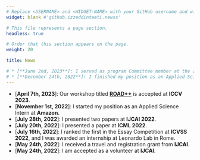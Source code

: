 ```yaml
---
# Replace <USERNAME> and <WIDGET-NAME> with your GitHub username and widget name, respectively.
widget: blank #'github.izzeddinteeti.newss'

# This file represents a page section.
headless: true

# Order that this section appears on the page.
weight: 20

title: News

# * [**June 2nd, 2023**]: I served as program Committee member at the [**Scalable Autonomous Driving Workshop at ICRA 2023**](https://sites.google.com/view/icra2023av).
# * [**December 24th, 2022**]: I finished my position as an Applied Science Intern at **Amazon**.
---
```

* [**April 7th, 2023**]: Our workshop titled [**ROAD++**](https://sites.google.com/view/road-plus-plus/home) is accepted at **ICCV 2023**.
* [**November 1st, 2022**]: I started my position as an Applied Science Intern at **Amazon**.
* [**July 28th, 2022**]: I presented two papers at **IJCAI 2022**.
* [**July 20th, 2022**]: I presented a paper at **ICML 2022**.
* [**July 16th, 2022**]: I ranked the first in the Essay Competition at **ICVSS 2022**, and I was awarded an internship at Leonardo Lab in Rome.
* [**May 24th, 2022**]: I received a travel and registration grant from **IJCAI**.
* [**May 24th, 2022**]: I am accepted as a volunteer at **IJCAI**.


<!-- <style>
    .container {
        max-height: 200px; /* Set the maximum height */
        overflow-y: scroll; /* Enable vertical scrolling */
    }
</style>

<div class="container">
    <ul>
        <li>[**November 1st, 2022**]: I started my position as an Applied Science Intern at **Amazon**.</li>
        <li>[**November 1st, 2022**]: I started my position as an Applied Science Intern at **Amazon**.</li>
        <li>[**November 1st, 2022**]: I started my position as an Applied Science Intern at **Amazon**.</li>
        <li>[**November 1st, 2022**]: I started my position as an Applied Science Intern at **Amazon**.</li>
        <li>[**July 16th, 2022**]: I ranked the first in the Essay Competition at **ICVSS 2022**, and I was awarded an internship at Leonardo Lab in Rome.</li>
        <li>[**July 16th, 2022**]: I ranked the first in the Essay Competition at **ICVSS 2022**, and I was awarded an internship at Leonardo Lab in Rome.</li>
        <li>[**July 16th, 2022**]: I ranked the first in the Essay Competition at **ICVSS 2022**, and I was awarded an internship at Leonardo Lab in Rome.</li>
        <li>[**July 16th, 2022**]: I ranked the first in the Essay Competition at **ICVSS 2022**, and I was awarded an internship at Leonardo Lab in Rome.</li>
        <li>[**July 16th, 2022**]: I ranked the first in the Essay Competition at **ICVSS 2022**, and I was awarded an internship at Leonardo Lab in Rome.</li>
        <li>[**July 16th, 2022**]: I ranked the first in the Essay Competition at **ICVSS 2022**, and I was awarded an internship at Leonardo Lab in Rome.</li>
    </ul>
</div> -->